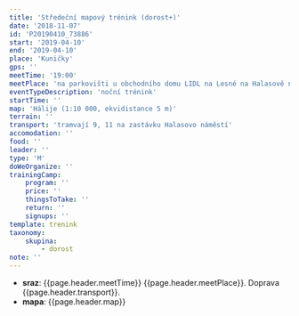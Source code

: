 ```yaml
---
title: 'Středeční mapový trénink (dorost+)'
date: '2018-11-07'
id: 'P20190410_73886'
start: '2019-04-10'
end: '2019-04-10'
place: 'Kuničky'
gps: ''
meetTime: '19:00'
meetPlace: 'na parkovišti u obchodního domu LIDL na Lesné na Halasově náměstí'
eventTypeDescription: 'noční trénink'
startTime: ''
map: 'Hálije (1:10 000, ekvidistance 5 m)'
terrain: ''
transport: 'tramvají 9, 11 na zastávku Halasovo náměstí'
accomodation: ''
food: ''
leader: ''
type: 'M'
doWeOrganize: ''
trainingCamp:
    program: ''
    price: ''
    thingsToTake: ''
    return: ''
    signups: ''
template: trenink
taxonomy:
    skupina:
        - dorost
note: ''
---
```

* **sraz**: {{page.header.meetTime}} {{page.header.meetPlace}}. Doprava {{page.header.transport}}.
* **mapa**: {{page.header.map}}
